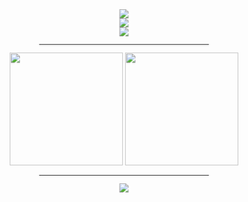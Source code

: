 <div align="center">
	<img src="https://capsule-render.vercel.app/api?type=waving&height=180&color=gradient&text=jbj338033's%20GitHub&descAlign=50&fontAlignY=36" />
</div>

<div align="center">
	<img src="https://github-widgetbox.vercel.app/api/profile?username=jbj338033&data=followers,repositories,stars,commits" />
</div>

<div align="center">
	<img src="https://github-widgetbox.vercel.app/api/skills?languages=ts,java,python,html,css,kotlin,mysql&frameworks=react,express&tools=git,npm,redis,nodejs,gradle&includeNames=true&themes=material" />
</div>

<div align="center">
	<hr width="300px;" />
	<img src="https://github-readme-stats.vercel.app/api/top-langs/?username=jbj338033&layout=compact" height="200px;" />
	<img src="https://github-readme-stats.vercel.app/api?username=jbj338033&show_icons=true&theme=default" height="200px;" />
</div>

<div align="center">
	<hr width="300px;" />
	<img src="http://mazassumnida.wtf/api/v2/generate_badge?boj=jbj338033" />
</div>
